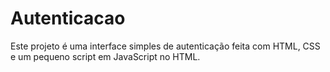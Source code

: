 # Autenticacao
Este projeto é uma interface simples de autenticação feita com HTML, CSS e um pequeno script em JavaScript no HTML.
